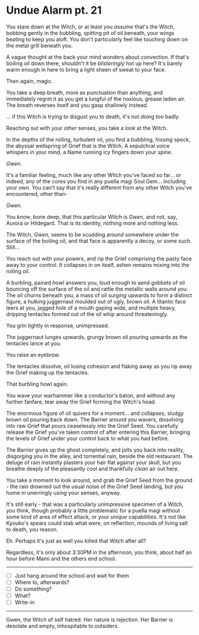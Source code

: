 # Undue Alarm pt. 21

You stare down at the Witch, or at least you *assume* that's the Witch, bobbing gently in the bubbling, spitting pit of oil beneath, your wings beating to keep you aloft. You don't particularly feel like touching down on the metal grill beneath you.

A vague thought at the back your mind wonders about convection. If that's boiling oil down there, shouldn't it be *blisteringly* hot up here? It's barely warm enough in here to bring a light sheen of sweat to your face.

Then again, magic.

You take a deep breath, more as punctuation than anything, and immediately regret it as you get a lungful of the noxious, grease laden air. The breath reverses itself and you gasp shallowly instead.

... if this Witch is trying to disgust you to death, it's not doing too badly.

Reaching out with your *other* senses, you take a *look* at the Witch.

In the depths of the roiling, turbulent oil, you find a bubbling, *hissing* speck, the abyssal wellspring of Grief that is the Witch. A sepulchral voice whispers in your mind, a Name running icy fingers down your spine.

*Gwen*.

It's a familiar feeling, much like any other Witch you've faced so far... or indeed, any of the cores you find in any puella magi Soul Gem... including your own. You can't say that it's really different from any other Witch you've encountered, other than-

*Gwen*.

You *know*, bone deep, that this particular Witch is *Gwen*, and not, say, Aurora or Hildegard. That *is* its identity, nothing more and nothing less.

The Witch, *Gwen*, seems to be scudding around somewhere under the surface of the boiling oil, and that face is apparently a decoy, or some such. Still...

You reach out with your powers, and rip the Grief comprising the pasty face away to your control. It collapses in on itself, ashen remains mixing into the roiling oil.

A burbling, pained *howl* answers you, loud enough to send gobbets of oil bouncing off the surface of the oil and rattle the metallic walls around you. The oil churns beneath you, a mass of oil *surging* upwards to form a distinct figure, a hulking juggernaut moulded out of ugly, brown oil. A titantic face leers at you, jagged hole of a mouth gaping wide, and multiple heavy, dripping tentacles formed out of the oil whip around threateningly.

You grin tightly in response, unimpressed.

The juggernaut lunges upwards, grungy brown oil pouring upwards as the tentacles lance at you.

You raise an eyebrow.

The tentacles dissolve, oil losing cohesion and flaking away as you rip away the Grief making up the tentacles.

That burbling howl again.

You wave your warhammer like a conductor's baton, and without any further fanfare, tear away the Grief forming the Witch's head.

The enormous figure of oil quivers for a moment... and collapses, sludgy brown oil pouring back down. The Barrier around you wavers, dissolving into raw Grief that pours ceaselessly into the Grief Seed. You carefully release the Grief you've taken control of after entering this Barrier, bringing the levels of Grief under your control back to what you had before.

The Barrier gives up the ghost completely, and jolts you back into reality, disgorging you in the alley, and torrential rain, beside the old restaurant. The deluge of rain instantly plasters your hair flat against your skull, but you breathe deeply of the pleasantly cool and thankfully *clean* air out here.

You take a moment to look around, and grab the Grief Seed from the ground - the rain drowned out the usual noise of the Grief Seed landing, but you home in unerringly using your senses, anyway.

It's still early - that was a particularly unimpressive specimen of a Witch, you think, though probably a little problematic for a puella magi without some kind of area of effect attack, or your *unique* capabilities. It's not like Kyouko's spears could stab what were, on reflection, mounds of living salt to death, you reason.

Eh. Perhaps it's just as well you killed that Witch after all?

Regardless, it's only about 3:30PM in the afternoon, you think, about half an hour before Mami and the others end school.

---

- [ ] Just hang around the school and wait for them
- [ ] Where to, afterwards?
- [ ] Do something?
- [ ] What?
- [ ] Write-in

---

Gwen, the Witch of self hatred. Her nature is rejection. Her Barrier is desolate and empty, inhospitable to outsiders.
